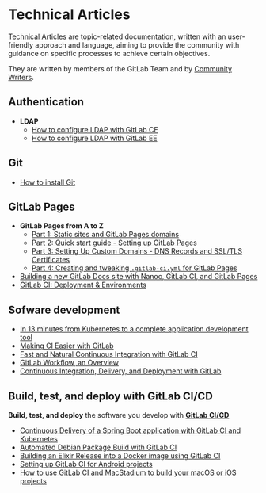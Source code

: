 # Technical Articles

[Technical Articles](../development/writing_documentation.md#technical-articles) are
topic-related documentation, written with an user-friendly approach and language, aiming
to provide the community with guidance on specific processes to achieve certain objectives.

They are written by members of the GitLab Team and by
[Community Writers](https://about.gitlab.com/handbook/product/technical-writing/community-writers/).

## Authentication

- **LDAP**
  - [How to configure LDAP with GitLab CE](how_to_configure_ldap_gitlab_ce/index.md)
  - [How to configure LDAP with GitLab EE](https://docs.gitlab.com/ee/articles/how_to_configure_ldap_gitlab_ee/)

## Git

- [How to install Git](how_to_install_git/index.md)

## GitLab Pages

- **GitLab Pages from A to Z**
  - [Part 1: Static sites and GitLab Pages domains](../user/project/pages/getting_started_part_one.md)
  - [Part 2: Quick start guide - Setting up GitLab Pages](../user/project/pages/getting_started_part_two.md)
  - [Part 3: Setting Up Custom Domains - DNS Records and SSL/TLS Certificates](../user/project/pages/getting_started_part_three.md)
  - [Part 4: Creating and tweaking `.gitlab-ci.yml` for GitLab Pages](../user/project/pages/getting_started_part_four.md)
- [Building a new GitLab Docs site with Nanoc, GitLab CI, and GitLab Pages](https://about.gitlab.com/2016/12/07/building-a-new-gitlab-docs-site-with-nanoc-gitlab-ci-and-gitlab-pages/)
- [GitLab CI: Deployment & Environments](https://about.gitlab.com/2016/08/26/ci-deployment-and-environments/)

## Sofware development

- [In 13 minutes from Kubernetes to a complete application development tool](https://about.gitlab.com/2016/11/14/idea-to-production/)
- [Making CI Easier with GitLab](https://about.gitlab.com/2017/07/13/making-ci-easier-with-gitlab/)
- [Fast and Natural Continuous Integration with GitLab CI](https://about.gitlab.com/2017/05/22/fast-and-natural-continuous-integration-with-gitlab-ci/)
- [GitLab Workflow, an Overview](https://about.gitlab.com/2016/10/25/gitlab-workflow-an-overview/)
- [Continuous Integration, Delivery, and Deployment with GitLab](https://about.gitlab.com/2016/08/05/continuous-integration-delivery-and-deployment-with-gitlab/)

## Build, test, and deploy with GitLab CI/CD

**Build, test, and deploy** the software you develop with **[GitLab CI/CD](../ci/README.md)**

- [Continuous Delivery of a Spring Boot application with GitLab CI and Kubernetes](https://about.gitlab.com/2016/12/14/continuous-delivery-of-a-spring-boot-application-with-gitlab-ci-and-kubernetes/)
- [Automated Debian Package Build with GitLab CI](https://about.gitlab.com/2016/10/12/automated-debian-package-build-with-gitlab-ci/)
- [Building an Elixir Release into a Docker image using GitLab CI](https://about.gitlab.com/2016/08/11/building-an-elixir-release-into-docker-image-using-gitlab-ci-part-1/)
- [Setting up GitLab CI for Android projects](https://about.gitlab.com/2016/11/30/setting-up-gitlab-ci-for-android-projects/)
- [How to use GitLab CI and MacStadium to build your macOS or iOS projects](https://about.gitlab.com/2017/05/15/how-to-use-macstadium-and-gitlab-ci-to-build-your-macos-or-ios-projects/)
